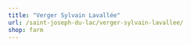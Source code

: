 ```yaml
---
title: "Verger Sylvain Lavallée"
url: /saint-joseph-du-lac/verger-sylvain-lavallee/
shop: farm
---
```

